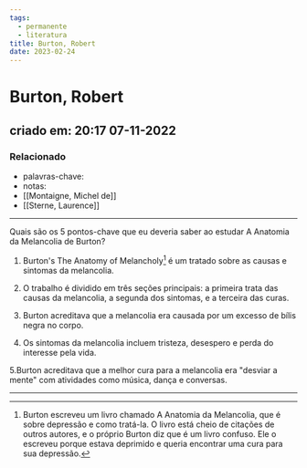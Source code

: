 ```yaml
---
tags:
  - permanente
  - literatura
title: Burton, Robert
date: 2023-02-24
---
```


# Burton, Robert

## criado em: 20:17 07-11-2022

### Relacionado

- palavras-chave: 
- notas: 
- [[Montaigne, Michel de]]
- [[Sterne, Laurence]]
---

Quais são os 5 pontos-chave que eu deveria saber ao estudar A Anatomia da Melancolia de Burton?

1. Burton's The Anatomy of Melancholy[^1] é um tratado sobre as causas e sintomas da melancolia.

2. O trabalho é dividido em três seções principais: a primeira trata das causas da melancolia, a segunda dos sintomas, e a terceira das curas.

3. Burton acreditava que a melancolia era causada por um excesso de bílis negra no corpo.

4. Os sintomas da melancolia incluem tristeza, desespero e perda do interesse pela vida.

5.Burton acreditava que a melhor cura para a melancolia era "desviar a mente" com atividades como música, dança e conversas.

---

[^1]: Burton escreveu um livro chamado A Anatomia da Melancolia, que é sobre depressão e como tratá-la. O livro está cheio de citações de outros autores, e o próprio Burton diz que é um livro confuso. Ele o escreveu porque estava deprimido e queria encontrar uma cura para sua depressão.
